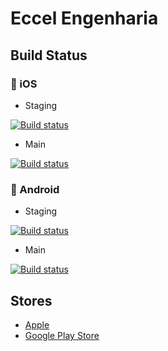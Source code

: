 # Eccel Engenharia

## Build Status
### 🍎 iOS
* Staging

[![Build status](https://build.appcenter.ms/v0.1/apps/b02da580-bb0b-43c0-95ed-be384c676ca7/branches/staging/badge)](https://appcenter.ms)

* Main

[![Build status](https://build.appcenter.ms/v0.1/apps/b02da580-bb0b-43c0-95ed-be384c676ca7/branches/main/badge)](https://appcenter.ms)

### 🤖 Android
* Staging

[![Build status](https://build.appcenter.ms/v0.1/apps/3d61c225-bfcf-4221-8b74-7aa94511d7fc/branches/staging/badge)](https://appcenter.ms)
* Main

[![Build status](https://build.appcenter.ms/v0.1/apps/3d61c225-bfcf-4221-8b74-7aa94511d7fc/branches/main/badge)](https://appcenter.ms)

## Stores

- [Apple](https://apps.apple.com/us/app/eccel-engenharia-app/id1583662846?platform=iphone)
- [Google Play Store](https://play.google.com/store/apps/details?id=com.tecnosys.eccelengenharia)
